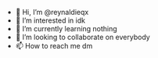 - 👋 Hi, I’m @reynaldieqx
- 👀 I’m interested in idk
- 🌱 I’m currently learning nothing
- 💞️ I’m looking to collaborate on everybody
- 📫 How to reach me dm

<!---
reynaldieqx/reynaldieqx is a ✨ special ✨ repository because its `README.md` (this file) appears on your GitHub profile.
You can click the Preview link to take a look at your changes.
--->
